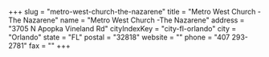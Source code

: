 +++
slug = "metro-west-church-the-nazarene"
title = "Metro West Church -The Nazarene"
name = "Metro West Church -The Nazarene"
address = "3705 N Apopka Vineland Rd"
cityIndexKey = "city-fl-orlando"
city = "Orlando"
state = "FL"
postal = "32818"
website = ""
phone = "407 293-2781"
fax = ""
+++
